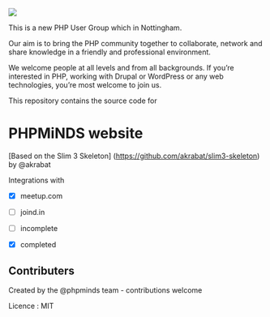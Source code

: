 
![](https://cdn.rawgit.com/phpminds/website/develop/public/imgs/phpminds.svg)

This is a new PHP User Group which in Nottingham.

Our aim is to bring the PHP community together to collaborate, network and share knowledge in a friendly and professional environment.

We welcome people at all levels and from all backgrounds. If you’re interested in PHP, working with Drupal or WordPress or any web technologies, you’re most welcome to join us.

This repository contains the source code for 

# PHPMiNDS website


[Based on the Slim 3 Skeleton] (https://github.com/akrabat/slim3-skeleton) by @akrabat

Integrations with 

- [x] meetup.com
- [ ] joind.in



- [ ] incomplete
- [x] completed

## Contributers
Created by the @phpminds team - contributions welcome 

Licence : MIT 